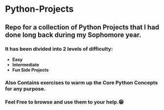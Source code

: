 # Python-Projects
## Repo for a collection of Python Projects that I had done long back during my Sophomore year.

### It has been divided into 2 levels of difficulty:
 - **Easy**
 - **Intermediate**
 - **Fun Side Projects**
### Also Contains exercises to warm up the Core Python Concepts for any purpose.
### Feel Free to browse and use them to your help.😁


